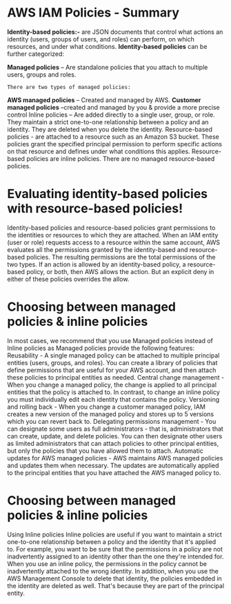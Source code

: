 # AWS IAM Policies - Summary

**Identity-based policies:-** are JSON documents that control what actions an identity (users, groups of users, and roles) can perform, on which resources, and under what conditions.  **Identity-based policies** can be further categorized:

**Managed policies** – Are standalone policies that you attach to multiple users, groups and roles.

    There are two types of managed policies:
    
**AWS managed policies** – Created and managed by AWS.
**Customer managed policies** –created and managed by you & provide a more precise control
Inline policies – Are added directly to a single user, group, or role. They maintain a strict one-to-one relationship between a policy and an identity. They are deleted when you delete the identity.
Resource-based policies - are attached to a resource such as an Amazon S3 bucket. These policies grant the specified principal permission to perform specific actions on that resource and defines under what conditions this applies. Resource-based policies are inline policies. There are no managed resource-based policies.

# Evaluating identity-based policies with resource-based policies!

Identity-based policies and resource-based policies grant permissions to the identities or resources to which they are attached. 
When an IAM entity (user or role) requests access to a resource within the same account, AWS evaluates all the permissions granted by the identity-based and resource-based policies. 
The resulting permissions are the total permissions of the two types. If an action is allowed by an identity-based policy, a resource-based policy, or both, then AWS allows the action. 
But an explicit deny in either of these policies overrides the allow.

# Choosing between managed policies & inline policies

In most cases, we recommend that you use Managed policies instead of Inline policies as Managed policies provide the following features:
Reusability - A single managed policy can be attached to multiple principal entities (users, groups, and roles).  You can create a library of policies that define permissions that are useful for your AWS account, and then attach these policies to principal entities as needed.
Central change management - When you change a managed policy, the change is applied to all principal entities that the policy is attached to. In contrast, to change an inline policy you must individually edit each identity that contains the policy. 
Versioning and rolling back - When you change a customer managed policy, IAM creates a new version of the managed policy and stores up to 5 versions which you can revert back to.
Delegating permissions management -  You can designate some users as full administrators - that is, administrators that can create, update, and delete policies. You can then designate other users as limited administrators that can attach policies to other principal entities, but only the policies that you have allowed them to attach.
Automatic updates for AWS managed policies - AWS maintains AWS managed policies and updates them when necessary.  The updates are automatically applied to the principal entities that you have attached the AWS managed policy to.

# Choosing between managed policies & inline policies

Using Inline policies
Inline policies are useful if you want to maintain a strict one-to-one relationship between a policy and the identity that it's applied to. 
For example, you want to be sure that the permissions in a policy are not inadvertently assigned to an identity other than the one they're intended for. 
When you use an inline policy, the permissions in the policy cannot be inadvertently attached to the wrong identity. 
In addition, when you use the AWS Management Console to delete that identity, the policies embedded in the identity are deleted as well. That's because they are part of the principal entity.



